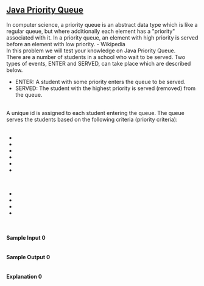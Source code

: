 ## **[Java Priority Queue](https://www.hackerrank.com/challenges/java-priority-queue)** 
In computer science, a priority queue is an abstract data type which is like a regular queue, but where additionally each element has a "priority" associated with it. In a priority queue, an element with high priority is served before an element with low priority. - Wikipedia<br>In this problem we will test your knowledge on Java Priority Queue.<br>There are a number of students in a school who wait to be served. Two types of events, ENTER and SERVED, can take place which are described below.<br><ul><li>ENTER: A student with some priority enters the queue to be served.</li><li>SERVED: The student with the highest priority is served (removed) from the queue.</li></ul><br>A unique id is assigned to each student entering the queue. The queue serves the students based on the following criteria (priority criteria):<br><br><ul><li></li><li></li><li></li><li></li><li></li><li></li></ul><br><ul><li></li><li></li><li></li><li></li></ul><br><br>**Sample Input 0**<br><code></code><br><br>**Sample Output 0**<br><code></code><br><br>**Explanation 0**<br><br>